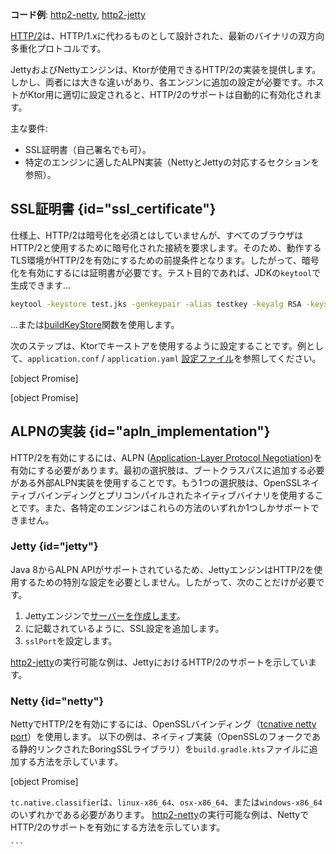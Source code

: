 [//]: # (title: HTTP/2)

<show-structure for="chapter" depth="2"/>

<tldr>
<p>
<b>コード例</b>: <a href="https://github.com/ktorio/ktor-documentation/tree/%ktor_version%/codeSnippets/snippets/http2-netty">http2-netty</a>, <a href="https://github.com/ktorio/ktor-documentation/tree/%ktor_version%/codeSnippets/snippets/http2-jetty">http2-jetty</a>
</p>
</tldr>

[HTTP/2](https://en.wikipedia.org/wiki/HTTP/2)は、HTTP/1.xに代わるものとして設計された、最新のバイナリの双方向多重化プロトコルです。

JettyおよびNettyエンジンは、Ktorが使用できるHTTP/2の実装を提供します。しかし、両者には大きな違いがあり、各エンジンに追加の設定が必要です。ホストがKtor用に適切に設定されると、HTTP/2のサポートは自動的に有効化されます。

主な要件:

*   SSL証明書（自己署名でも可）。
*   特定のエンジンに適したALPN実装（NettyとJettyの対応するセクションを参照）。

## SSL証明書 {id="ssl_certificate"}

仕様上、HTTP/2は暗号化を必須とはしていませんが、すべてのブラウザはHTTP/2と使用するために暗号化された接続を要求します。そのため、動作するTLS環境がHTTP/2を有効にするための前提条件となります。したがって、暗号化を有効にするには証明書が必要です。テスト目的であれば、JDKの`keytool`で生成できます...

```bash
keytool -keystore test.jks -genkeypair -alias testkey -keyalg RSA -keysize 4096 -validity 5000 -dname 'CN=localhost, OU=ktor, O=ktor, L=Unspecified, ST=Unspecified, C=US'
```

...または[buildKeyStore](server-ssl.md)関数を使用します。

次のステップは、Ktorでキーストアを使用するように設定することです。例として、`application.conf` / `application.yaml` [設定ファイル](server-configuration-file.topic)を参照してください。

<tabs group="config">
<tab title="application.conf" group-key="hocon">

[object Promise]

</tab>
<tab title="application.yaml" group-key="yaml">

[object Promise]

</tab>
</tabs>

## ALPNの実装 {id="apln_implementation"}

HTTP/2を有効にするには、ALPN ([Application-Layer Protocol Negotiation](https://en.wikipedia.org/wiki/Application-Layer_Protocol_Negotiation))を有効にする必要があります。最初の選択肢は、ブートクラスパスに追加する必要がある外部ALPN実装を使用することです。もう1つの選択肢は、OpenSSLネイティブバインディングとプリコンパイルされたネイティブバイナリを使用することです。また、各特定のエンジンはこれらの方法のいずれか1つしかサポートできません。

### Jetty {id="jetty"}

Java 8からALPN APIがサポートされているため、JettyエンジンはHTTP/2を使用するための特別な設定を必要としません。したがって、次のことだけが必要です。
1.  Jettyエンジンで[サーバーを作成します](server-engines.md#choose-create-server)。
2.  [](#ssl_certificate)に記載されているように、SSL設定を追加します。
3.  `sslPort`を設定します。

[http2-jetty](https://github.com/ktorio/ktor-documentation/tree/%ktor_version%/codeSnippets/snippets/http2-jetty)の実行可能な例は、JettyにおけるHTTP/2のサポートを示しています。

### Netty {id="netty"}

NettyでHTTP/2を有効にするには、OpenSSLバインディング（[tcnative netty port](https://netty.io/wiki/forked-tomcat-native.html)）を使用します。
以下の例は、ネイティブ実装（OpenSSLのフォークである静的リンクされたBoringSSLライブラリ）を`build.gradle.kts`ファイルに追加する方法を示しています。

[object Promise]

`tc.native.classifier`は、`linux-x86_64`、`osx-x86_64`、または`windows-x86_64`のいずれかである必要があります。
[http2-netty](https://github.com/ktorio/ktor-documentation/tree/%ktor_version%/codeSnippets/snippets/http2-netty)の実行可能な例は、NettyでHTTP/2のサポートを有効にする方法を示しています。

    ```